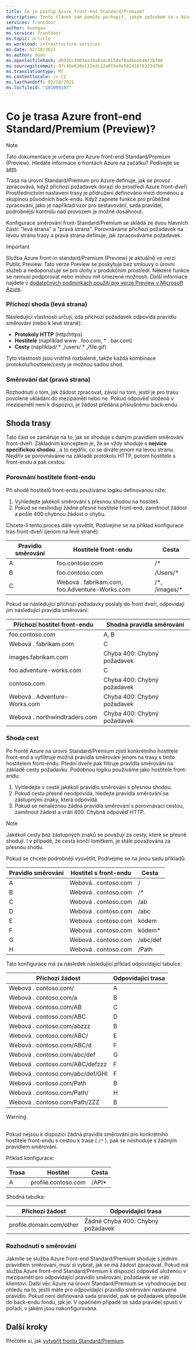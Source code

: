 ```yaml
---
title: Co je postup Azure front-end Standard/Premium?
description: Tento článek vám pomůže pochopit, jakým způsobem se v Azure front-Premium Standard a Premium shodují s pravidlem směrování, které se má použít pro příchozí požadavek.
services: frontdoor
author: duongau
ms.service: frontdoor
ms.topic: article
ms.workload: infrastructure-services
ms.date: 02/18/2021
ms.author: duau
ms.openlocfilehash: db026c4903aa30a0a4c8154af8ad6eeb4b72b706
ms.sourcegitcommit: 97c48e630ec22edc12a0f8e4e592d1676323d7b0
ms.translationtype: MT
ms.contentlocale: cs-CZ
ms.lasthandoff: 02/18/2021
ms.locfileid: "101099197"
---
```

# <a name="what-is-azure-front-door-standardpremium-preview-route"></a>Co je trasa Azure front-end Standard/Premium (Preview)?

> [!Note]
> Tato dokumentace je určena pro Azure front-end Standard/Premium (Preview). Hledáte informace o frontách Azure na začátku? Podívejte se [sem](../front-door-overview.md).

Trasa na úrovni Standard/Premium pro Azure definuje, jak se provoz zpracovává, když příchozí požadavek dorazí do prostředí Azure front-dveří. Prostřednictvím nastavení trasy je přidružení definováno mezi doménou a skupinou původních back-endu. Když zapnete funkce pro průběžné zpracování, jako je například vzor pro sestavování, sada pravidel, podrobnější kontrolu nad provozem je možné dosáhnout.

Konfigurace směrování front-Standard/Premium se skládá ze dvou hlavních částí: "levá strana" a "pravá strana". Porovnáváme příchozí požadavek na levou stranu trasy a pravá strana definuje, jak zpracováváme požadavek.

> [!IMPORTANT]
> Služba Azure front-in standard/Premium (Preview) je aktuálně ve verzi Public Preview.
> Tato verze Preview se poskytuje bez smlouvy o úrovni služeb a nedoporučuje se pro úlohy v produkčním prostředí. Některé funkce se nemusí podporovat nebo mohou mít omezené možnosti.
> Další informace najdete v [dodatečných podmínkách použití pro verze Preview v Microsoft Azure](https://azure.microsoft.com/support/legal/preview-supplemental-terms/).

### <a name="incoming-match-left-hand-side"></a>Příchozí shoda (levá strana)

Následující vlastnosti určují, zda příchozí požadavek odpovídá pravidlu směrování (nebo k levé straně):

* **Protokoly HTTP** (http/https)
* **Hostitelé** (například www \. foo.com, \* . bar.com)
* **Cesty** (například/ \* ,/users/ \* ,/file.gif)

Tyto vlastnosti jsou vnitřně rozbalené, takže každá kombinace protokolu/hostitele/cesty je možnou sadou shod.

### <a name="route-data-right-hand-side"></a>Směrování dat (pravá strana)

Rozhodnutí o tom, jak žádost zpracovat, závisí na tom, jestli je pro trasu povolené ukládání do mezipaměti nebo ne. Pokud odpověď uložená v mezipaměti není k dispozici, je žádost předána příslušnému back-endu.

## <a name="route-matching"></a>Shoda trasy

Tato část se zaměřuje na to, jak se shoduje s daným pravidlem směrování front-dveří. Základním konceptem je, že se vždy shoduje s **nejvíce specifickou shodou** , a to nejdřív, co se díváte jenom na levou stranu.  Nejdřív se porovnáváme na základě protokolu HTTP, potom hostitele s front-endu a pak cestou.

### <a name="frontend-host-matching"></a>Porovnání hostitele front-endu

Při shodě hostitelů front-endu používáme logiku definovanou níže:

1. Vyhledejte jakékoli směrování s přesnou shodou na hostiteli.
2. Pokud se neshodují žádné přesné hostitele front-end, zamítnout žádost a pošle 400 chybnou žádost o chybu.

Chcete-li tento proces dále vysvětlit, Podívejme se na příklad konfigurace tras front-dveří (jenom na levé straně):

| Pravidlo směrování | Hostitelé front-endu | Cesta |
|-------|--------------------|-------|
| A | foo.contoso.com | /\* |
| B | foo.contoso.com | /Users/\* |
| C | Webová \. fabrikam.com, foo.Adventure-Works.com  | /\*, /images/\* |

Pokud se následující příchozí požadavky poslaly do front dveří, odpovídají jim následující pravidla směrování:

| Příchozí hostitel front-endu | Shodná pravidla směrování |
|---------------------|---------------|
| foo.contoso.com | A, B |
| Webová \. fabrikam.com | C |
| images.fabrikam.com | Chyba 400: Chybný požadavek |
| foo.adventure-works.com | C |
| contoso.com | Chyba 400: Chybný požadavek |
| Webová \. Adventure-Works.com | Chyba 400: Chybný požadavek |
| Webová \. northwindtraders.com | Chyba 400: Chybný požadavek |

### <a name="path-matching"></a>Shoda cest

Po frontě Azure na úrovni Standard/Premium zjistí konkrétního hostitele front-end a vyfiltruje možná pravidla směrování jenom na trasy s tímto hostitelem front-endu. Přední dveře pak filtruje pravidla směrování na základě cesty požadavku. Podobnou logiku používáme jako hostitele front-endu:

1. Vyhledejte v cestě jakékoli pravidlo směrování s přesnou shodou.
2. Pokud cesta přesně neodpovídá, hledejte pravidla směrování se zástupnými znaky, která odpovídá
3. Pokud se nenaleznou žádná pravidla směrování s porovnávací cestou, zamítnout žádost a vrátí 400: Chybná odpověď HTTP.

>[!NOTE]
> Jakékoli cesty bez zástupných znaků se považují za cesty, které se přesně shodují. I v případě, že cesta končí lomítkem, je stále považována za přesnou shodu.

Pokud se chcete podrobněji vysvětlit, Podívejme se na jinou sadu příkladů:

| Pravidlo směrování | Hostitel s front-endu    | Cesta     |
|-------|---------|----------|
| A     | Webová \. contoso.com | /        |
| B     | Webová \. contoso.com | /\*      |
| C     | Webová \. contoso.com | /ab      |
| D     | Webová \. contoso.com | /abc     |
| E     | Webová \. contoso.com | kódem    |
| F     | Webová \. contoso.com | kódem\*  |
| G     | Webová \. contoso.com | /abc/def |
| H     | Webová \. contoso.com | /Path   |

Tato konfigurace má za následek následující příklad odpovídající tabulce:

| Příchozí žádost    | Odpovídající trasa |
|---------------------|---------------|
| Webová \. contoso.com/            | A             |
| Webová \. contoso.com/a           | B             |
| Webová \. contoso.com/AB          | C             |
| Webová \. contoso.com/ABC         | D             |
| Webová \. contoso.com/abzzz       | B             |
| Webová \. contoso.com/ABC/        | E             |
| Webová \. contoso.com/ABC/d       | F             |
| Webová \. contoso.com/abc/def     | G             |
| Webová \. contoso.com/ABC/defzzz  | F             |
| Webová \. contoso.com/abc/def/GHI | F             |
| Webová \. contoso.com/Path        | B             |
| Webová \. contoso.com/Path/       | H             |
| Webová \. contoso.com/Path/ZZZ    | B             |

>[!WARNING]
> </br> Pokud nejsou k dispozici žádná pravidla směrování pro konkrétního hostitele front-endu s cestou k trase ( `/*` ), pak se neshoduje s žádným pravidlem směrování.
>
> Příklad konfigurace:
>
> | Trasa | Hostitel             | Cesta    |
> |-------|------------------|---------|
> | A     | profile.contoso.com | /API\* |
>
> Shodná tabulka:
>
> | Příchozí žádost       | Odpovídající trasa |
> |------------------------|---------------|
> | profile.domain.com/other | Žádné Chyba 400: Chybný požadavek |

### <a name="routing-decision"></a>Rozhodnutí o směrování

Jakmile se služba Azure front-end Standard/Premium shoduje s jedním pravidlem směrování, musí si vybrat, jak se má žádost zpracovat. Pokud má služba Azure front-end Standard/Premium k dispozici odpověď uloženou v mezipaměti pro odpovídající pravidlo směrování, požadavek se vrátí klientovi. Další věc Azure na úrovni Standard/Premium se vyhodnocuje bez ohledu na to, jestli máte pro odpovídající pravidlo směrování nastavené pravidlo. Pokud není definovaná sada pravidel, pak se požadavek přepošle do back-endu fondu, jak je. V opačném případě se sada pravidel spustí v pořadí, v jakém jsou nakonfigurována.

## <a name="next-steps"></a>Další kroky

Přečtěte si, jak [vytvořit frontu Standard/Premium](create-front-door-portal.md).

